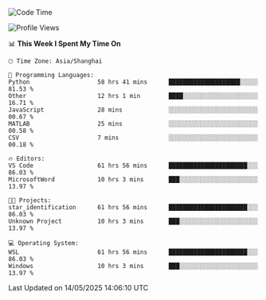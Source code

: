 <!--START_SECTION:waka-->
![Code Time](http://img.shields.io/badge/Code%20Time-2%2C843%20hrs%2032%20mins-blue)

![Profile Views](http://img.shields.io/badge/Profile%20Views-0-blue)

📊 **This Week I Spent My Time On** 

```text
🕑︎ Time Zone: Asia/Shanghai

💬 Programming Languages: 
Python                   58 hrs 41 mins      ████████████████████░░░░░   81.53 % 
Other                    12 hrs 1 min        ████░░░░░░░░░░░░░░░░░░░░░   16.71 % 
JavaScript               28 mins             ░░░░░░░░░░░░░░░░░░░░░░░░░   00.67 % 
MATLAB                   25 mins             ░░░░░░░░░░░░░░░░░░░░░░░░░   00.58 % 
CSV                      7 mins              ░░░░░░░░░░░░░░░░░░░░░░░░░   00.18 % 

🔥 Editors: 
VS Code                  61 hrs 56 mins      ██████████████████████░░░   86.03 % 
MicrosoftWord            10 hrs 3 mins       ███░░░░░░░░░░░░░░░░░░░░░░   13.97 % 

🐱‍💻 Projects: 
star_identification      61 hrs 56 mins      ██████████████████████░░░   86.03 % 
Unknown Project          10 hrs 3 mins       ███░░░░░░░░░░░░░░░░░░░░░░   13.97 % 

💻 Operating System: 
WSL                      61 hrs 56 mins      ██████████████████████░░░   86.03 % 
Windows                  10 hrs 3 mins       ███░░░░░░░░░░░░░░░░░░░░░░   13.97 % 
```


 Last Updated on 14/05/2025 14:06:10 UTC
<!--END_SECTION:waka-->